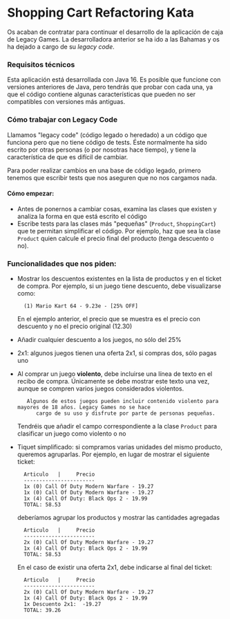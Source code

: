 # Shopping Cart Refactoring Kata

Os acaban de contratar para continuar el desarrollo de la aplicación de caja de Legacy Games. La desarrolladora anterior se
ha ido a las Bahamas y os ha dejado a cargo de su _legacy code_.

### Requisitos técnicos

Esta aplicación está desarrollada con Java 16. Es posible que funcione con versiones anteriores de Java, pero tendrás que probar con cada una, ya que el
código contiene algunas características que pueden no ser compatibles con versiones más antiguas.


### Cómo trabajar con Legacy Code

Llamamos "legacy code" (código legado o heredado) a un código que funciona pero que no tiene código de tests. Éste normalmente
ha sido escrito por otras personas (o por nosotras hace tiempo), y tiene la característica de que es difícil de cambiar.

Para poder realizar cambios en una base de código legado, primero tenemos que escribir tests que nos aseguren que no nos cargamos nada.

#### Cómo empezar:

- Antes de ponernos a cambiar cosas, examina las clases que existen y analiza la forma en que está escrito el código
- Escribe tests para las clases más "pequeñas" (`Product`, `ShoppingCart`) que te permitan simplificar el código. Por ejemplo, haz que sea la clase `Product` quien calcule el precio final del producto (tenga descuento o no).


### Funcionalidades que nos piden: 

- Mostrar los descuentos existentes en la lista de productos y en el ticket de compra. Por ejemplo, si un juego tiene descuento, debe visualizarse como:
  ```
    (1) Mario Kart 64 - 9.23e - [25% OFF]
  ```
  En el ejemplo anterior, el precio que se muestra es el precio con descuento y no el precio original (12.30)  

- Añadir cualquier descuento a los juegos, no sólo del 25%
- 2x1: algunos juegos tienen una oferta 2x1, si compras dos, sólo pagas uno
- Al comprar un juego **violento**, debe incluirse una línea de texto en el recibo de compra. Únicamente se debe mostrar
  este texto una vez, aunque se compren varios juegos considerados violentos.
  ``` 
     Algunos de estos juegos pueden incluir contenido violento para mayores de 18 años. Legacy Games no se hace
        cargo de su uso y disfrute por parte de personas pequeñas. 
  ```
  Tendréis que añadir el campo correspondiente a la clase `Product` para clasificar un juego como violento o no
- Tiquet simplificado: si compramos varias unidades del mismo producto, queremos agruparlas. Por ejemplo, en lugar de mostrar el siguiente ticket:
  ```
    Articulo   |     Precio
    -----------------------
    1x (0) Call Of Duty Modern Warfare - 19.27
    1x (0) Call Of Duty Modern Warfare - 19.27
    1x (4) Call Of Duty: Black Ops 2 - 19.99
    TOTAL: 58.53
  ```
  deberíamos agrupar los productos y mostrar las cantidades agregadas
  ```
    Articulo   |     Precio
    -----------------------
    2x (0) Call Of Duty Modern Warfare - 19.27
    1x (4) Call Of Duty: Black Ops 2 - 19.99
    TOTAL: 58.53
  ```
  
  En el caso de existir una oferta 2x1, debe indicarse al final del ticket:
  ```
    Articulo   |     Precio
    -----------------------
    2x (0) Call Of Duty Modern Warfare - 19.27
    1x (4) Call Of Duty: Black Ops 2 - 19.99
    1x Descuento 2x1:  -19.27
    TOTAL: 39.26
  ```